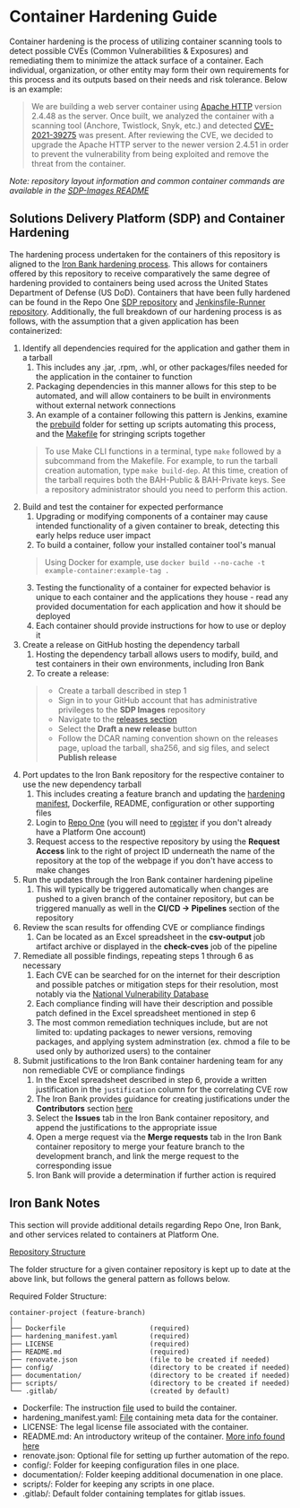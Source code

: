# Container Hardening Guide

Container hardening is the process of utilizing container
scanning tools to detect possible CVEs (Common Vulnerabilities & Exposures) 
and remediating them to minimize the attack surface of a container. 
Each individual, organization, or other entity may form their own requirements 
for this process and its outputs based on their needs and risk tolerance.
Below is an example:

> We are building a web server container using [Apache HTTP](https://httpd.apache.org/) version 2.4.48 as the server. 
> Once built, we analyzed the container with a scanning tool (Anchore, Twistlock, Snyk, etc.) 
> and detected [CVE-2021-39275](https://nvd.nist.gov/vuln/detail/CVE-2021-39275) was present. 
> After reviewing the CVE, we decided to upgrade the Apache HTTP server to the newer version 2.4.51 
> in order to prevent the vulnerability from being exploited and remove the threat from the container.

*Note: repository layout information and common container commands are available in the [SDP-Images README](./README.rst)*

## Solutions Delivery Platform (SDP) and Container Hardening

The hardening process undertaken for the containers of this repository is 
aligned to the [Iron Bank hardening process](https://repo1.dso.mil/dsop/dccscr/-/tree/master).
This allows for containers offered by this repository to receive comparatively 
the same degree of hardening provided to containers being used across the 
United States Department of Defense (US DoD).
Containers that have been fully hardened can be found in the
Repo One [SDP repository](https://repo1.dso.mil/dsop/solutions-delivery-platform) and
[Jenkinsfile-Runner repository](https://repo1.dso.mil/dsop/opensource/jenkins/jenkinsfile-runner). 
Additionally, the full breakdown of our hardening process is as follows, 
with the assumption that a given application has been containerized:

1. Identify all dependencies required for the application and gather them in a tarball
    1. This includes any .jar, .rpm, .whl, or other packages/files needed for the application in the container to function
    2. Packaging dependencies in this manner allows for this step to be automated,
    and will allow containers to be built in environments without external network connections
    3. An example of a container following this pattern is Jenkins, examine the [prebuild](/jenkins/kubernetes/prebuild/) 
    folder for setting up scripts automating this process, 
    and the [Makefile](/jenkins/kubernetes/Makefile) for stringing scripts together
    > To use Make CLI functions in a terminal, type `make`
    > followed by a subcommand from the Makefile.
    > For example, to run the tarball creation automation, type `make build-dep`.
    > At this time, creation of the tarball requires both the BAH-Public & BAH-Private keys.
    > See a repository administrator should you need to perform this action.
2. Build and test the container for expected performance
    1. Upgrading or modifying components of a container may cause intended functionality 
    of a given container to break, detecting this early helps reduce user impact
    2. To build a container, follow your installed container tool's manual
    > Using Docker for example, use `docker build --no-cache -t example-container:example-tag .`
    3. Testing the functionality of a container for expected behavior
    is unique to each container and the applications they house -
    read any provided documentation for each application and how it should be deployed
    4. Each container should provide instructions for how to use or deploy it
3. Create a release on GitHub hosting the dependency tarball
    1. Hosting the dependency tarball allows users to modify, build, and 
    test containers in their own environments, including Iron Bank
    2. To create a release:
    > - Create a tarball described in step 1
    > - Sign in to your GitHub account that has administrative privileges to the **SDP Images** repository
    > - Navigate to the [releases section](https://github.com/boozallen/sdp-images/releases)
    > - Select the **Draft a new release** button
    > - Follow the DCAR naming convention shown on the releases page, upload the tarball, sha256, and sig files, and select **Publish release**
4. Port updates to the Iron Bank repository for the respective container to use the new dependency tarball
    1. This includes creating a feature branch and updating the 
    [hardening manifest](https://repo1.dso.mil/dsop/dccscr/-/tree/master/hardening%20manifest), 
    Dockerfile, README, configuration or other supporting files
    2. Login to [Repo One](https://repo1.dso.mil/)
    (you will need to [register](https://login.dso.mil/auth/realms/baby-yoda/protocol/openid-connect/registrations?client_id=account&response_type=code)
    if you don't already have a Platform One account)
    3. Request access to the respective repository by using the **Request Access** link
    to the right of project ID underneath the name of the repository 
    at the top of the webpage if you don't have access to make changes
5. Run the updates through the Iron Bank container hardening pipeline
    1. This will typically be triggered automatically when changes are pushed to a 
    given branch of the container repository, but can be triggered manually as well 
    in the **CI/CD -> Pipelines** section of the repository
6. Review the scan results for offending CVE or compliance findings
    1. Can be located as an Excel spreadsheet in the **csv-output** job artifact
    archive or displayed in the **check-cves** job of the pipeline
7. Remediate all possible findings, repeating steps 1 through 6 as necessary
    1. Each CVE can be searched for on the internet for their description and 
    possible patches or mitigation steps for their resolution, most notably
    via the [National Vulnerability Database](https://nvd.nist.gov/vuln/search)
    2. Each compliance finding will have their description and possible patch 
    defined in the Excel spreadsheet mentioned in step 6
    3. The most common remediation techniques include, but are not limited to:
    updating packages to newer versions, removing packages, and applying 
    system adminstration (ex. chmod a file to be used only by authorized users) to the container
8. Submit justifications to the Iron Bank container hardening team for any non remediable CVE or compliance findings
    1. In the Excel spreadsheet described in step 6, provide a written justification
    in the `justification` column for the correlating CVE row
    2. The Iron Bank provides guidance for creating justifications under
    the **Contributors** section [here](https://repo1.dso.mil/dsop/dccscr/-/tree/master)
    3. Select the **Issues** tab in the Iron Bank container repository, and append the justifications to the appropriate issue
    4. Open a merge request via the **Merge requests** tab in the Iron Bank 
    container repository to merge your feature branch to the development branch, 
    and link the merge request to the corresponding issue
    5. Iron Bank will provide a determination if further action is required

## Iron Bank Notes

This section will provide additional details regarding Repo One, Iron Bank, 
and other services related to containers at Platform One.

[Repository Structure](https://repo1.dso.mil/dsop/dccscr/-/blob/master/Hardening/structure_requirements.md)

The folder structure for a given container repository is kept up 
to date at the above link, but follows the general pattern as follows below.

Required Folder Structure:

    container-project (feature-branch)
    │                             
    ├── Dockerfile                     (required)
    ├── hardening_manifest.yaml        (required)
    ├── LICENSE                        (required)
    ├── README.md                      (required)
    ├── renovate.json                  (file to be created if needed)
    ├── config/                        (directory to be created if needed)
    ├── documentation/                 (directory to be created if needed)
    ├── scripts/                       (directory to be created if needed)
    └── .gitlab/                       (created by default)

- Dockerfile: The instruction [file](https://repo1.dso.mil/dsop/dccscr/-/blob/master/Hardening/Dockerfile_Requirements.md) 
used to build the container.
- hardening_manifest.yaml: [File](https://repo1.dso.mil/dsop/dccscr/-/tree/master/hardening%20manifest) 
containing meta data for the container.
- LICENSE: The legal license file associated with the container.
- README.md: An introductory writeup of the container. 
[More info found here](https://repo1.dso.mil/dsop/dccscr/-/blob/master/Hardening/structure_requirements.md)
- renovate.json: Optional file for setting up further automation of the repo.
- config/: Folder for keeping configuration files in one place.
- documentation/: Folder keeping additional documenation in one place.
- scripts/: Folder for keeping any scripts in one place.
- .gitlab/: Default folder containing templates for gitlab issues.
